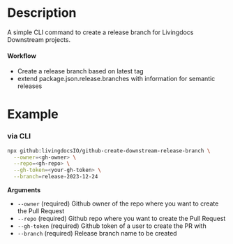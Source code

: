 # Description

A simple CLI command to create a release branch for Livingdocs Downstream projects.

#### Workflow
- Create a release branch based on latest tag
- extend package.json.release.branches with information for semantic releases


# Example

### via CLI

```bash
npx github:livingdocsIO/github-create-downstream-release-branch \
  --owner=<gh-owner> \
  --repo=<gh-repo> \
  --gh-token=<your-gh-token> \
  --branch=release-2023-12-24
```


**Arguments**

- `--owner`      (required) Github owner of the repo where you want to create the Pull Request
- `--repo`       (required) Github repo where you want to create the Pull Request
- `--gh-token`   (required) Github token of a user to create the PR with
- `--branch`     (required) Release branch name to be created

